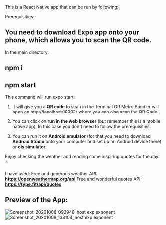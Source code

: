 This is a React Native app that can be run by following:

Prerequisities:
## You need to download Expo app onto your phone, which allows you to scan the QR code. 

In the main directory:

## npm i
## npm start

This command will run expo start:

1. It will give you a **QR code** to scan in the Terminal OR Metro Bundler will open on http://localhost:19002/ where you can also scan the QR Code.

2. You can click on **run in the web browser** (but remember this is a mobile native app). 
In this case you don't need to follow the prerequisities. 

3. You can run it on **Android emulator** (for that you need to download **Android Studio** onto your computer and set up an Android device there) or **ois simulator**.

Enjoy checking the weather and reading some inspiring quotes for the day! ⭐️

I have used: 
Free and generous weather API: **https://openweathermap.org/api** 
Free and wonderful quotes API: **https://type.fit/api/quotes**


## Preview of the App: 

![Screenshot_20201008_093948_host exp exponent](https://user-images.githubusercontent.com/35815182/95452949-58724800-096a-11eb-97d1-6e701036a84d.jpg) ![Screenshot_20201008_133104_host exp exponent](https://user-images.githubusercontent.com/35815182/95453185-af781d00-096a-11eb-8512-f4c9becdb0bc.jpg)



